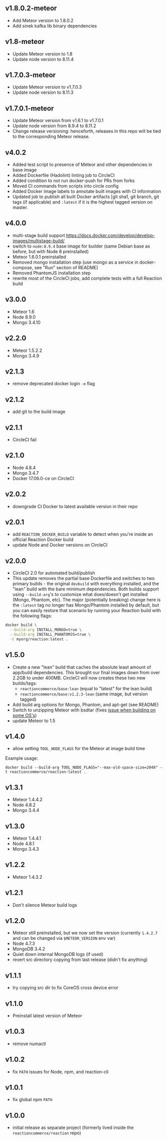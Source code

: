 ## v1.8.0.2-meteor

- Add Meteor version to 1.8.0.2
- Add sinek kafka lib binary dependencies

## v1.8-meteor

- Update Meteor version to 1.8
- Update node version to 8.11.4

## v1.7.0.3-meteor

- Update Meteor version to v1.7.0.3
- Update node version to 8.11.3

## v1.7.0.1-meteor

- Update Meteor version from v1.6.1 to v1.7.0.1
- Update node version from 8.9.4 to 8.11.2
- Change release versioning: henceforth, releases in this repo will be tied to the corresponding Meteor release.

## v4.0.2

- Added test script to presence of Meteor and other dependencies in base image
- Added Dockerfile (Hadolint) linting job to CircleCI
- Added condition to not run docker-push for PRs from forks
- Moved CI commands from scripts into circle config
- Added Docker image labels to annotate built images with CI information
- Updated job to publish all built Docker artifacts [git sha1, git branch, git tags (if applicable) and `:latest` if it is the highest tagged version on master.


## v4.0.0

- multi-stage build support <https://docs.docker.com/develop/develop-images/multistage-build/>
- switch to `node:8.9.4` base image for builder (same Debian base as before, but with Node 8 preinstalled)
- Meteor 1.6.0.1 preinstalled
- Removed mongo installation step (use mongo as a service in docker-compose, see "Run" section of README)
- Removed PhantomJS installation step
- rewrite most of the CircleCI jobs, add complete tests with a full Reaction build

## v3.0.0

- Meteor 1.6
- Node 8.9.0
- Mongo 3.4.10

## v2.2.0

- Meteor 1.5.2.2
- Mongo 3.4.9


## v2.1.3

- remove deprecated docker login `-e` flag


## v2.1.2

- add git to the build image


## v2.1.1

- CircleCI fail


## v2.1.0

- Node 4.8.4
- Mongo 3.4.7
- Docker 17.06.0-ce on CircleCI


## v2.0.2

- downgrade CI Docker to latest available version in their repo


## v2.0.1

- add `REACTION_DOCKER_BUILD` variable to detect when you're inside an official Reaction Docker build
- update Node and Docker versions on CircleCI


## v2.0.0

- CircleCI 2.0 for automated build/publish
- This update removes the partial base Dockerfile and switches to two primary builds - the original `devbuild` with everything installed, and the "lean" build with the bare minimum dependencies. Both builds support using `--build-arg`'s to customize what does/doesn't get installed (Mongo, Phantom, etc). The major (potentially breaking) change here is the `:latest` tag no longer has Mongo/Phantom installed by default, but you can easily restore that scenario by running your Reaction build with the following flags:

```sh
docker build \
  --build-arg INSTALL_MONGO=true \
  --build-arg INSTALL_PHANTOMJS=true \
  -t myorg/reaction:latest .
```


## v1.5.0

- Create a new "lean" build that caches the absolute least amount of app/build dependencies. This brought our final images down from over 2.2GB to under 400MB. CircleCI will now creates these two new builds/tags:
  - `reactioncommerce/base:lean` (equal to "latest" for the lean build)
  - `reactioncommerce/base:v1.2.3-lean` (same image, but version tagged)
- Add build arg options for Mongo, Phantom, and apt-get (see README)
- Switch to unzipping Meteor with bsdtar (fixes [issue when building on some OS's](https://github.com/jshimko/meteor-launchpad/issues/39))
- update Meteor to 1.5


## v1.4.0

- allow setting `TOOL_NODE_FLAGS` for the Meteor at image build time

Example usage:

```
docker build --build-arg TOOL_NODE_FLAGS="--max-old-space-size=2048" -t reactioncommerce/reaction:latest .
```


## v1.3.1

- Meteor 1.4.4.2
- Node 4.8.2
- Mongo 3.4.4


## v1.3.0

- Meteor 1.4.4.1
- Node 4.8.1
- Mongo 3.4.3


## v1.2.2

- Meteor 1.4.3.2


## v1.2.1

- Don't silence Meteor build logs


## v1.2.0

- Meteor still preinstalled, but we now set the version (currently `1.4.2.7` and can be changed via `$METEOR_VERSION` env var)
- Node 4.7.3
- MongoDB 3.4.2
- Quiet down internal MongoDB logs (if used)
- revert src directory copying from last release (didn't fix anything)


## v1.1.1

- try copying src dir to fix CoreOS cross device error


## v1.1.0

- Preinstall latest version of Meteor


## v1.0.3

- remove numactl


## v1.0.2

- fix `PATH` issues for Node, npm, and reaction-cli


## v1.0.1

- fix global npm `PATH`


## v1.0.0

- initial release as separate project (formerly lived inside the `reactioncommerce/reaction` repo)
